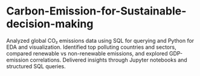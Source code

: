 # Carbon-Emission-for-Sustainable-decision-making
Analyzed global CO₂ emissions data using SQL for querying and Python for EDA and visualization. Identified top polluting countries and sectors, compared renewable vs non-renewable emissions, and explored GDP-emission correlations. Delivered insights through Jupyter notebooks and structured SQL queries.
